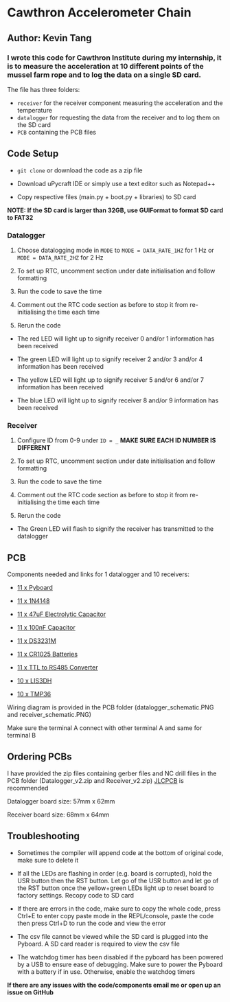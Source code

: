 # Cawthron Accelerometer Chain

## Author: Kevin Tang

### I wrote this code for Cawthron Institute during my internship, it is to measure the acceleration at 10 different points of the mussel farm rope and to log the data on a single SD card.

The file has three folders: 

* `receiver` for the receiver component measuring the acceleration and the temperature
* `datalogger` for requesting the data from the receiver and to log them on the SD card
* `PCB` containing the PCB files

## Code Setup

* `git clone` or download the code as a zip file

* Download uPycraft IDE or simply use a text editor such as Notepad++

* Copy respective files (main.py + boot.py + libraries) to SD card

**NOTE: If the SD card is larger than 32GB, use GUIFormat to format SD card to FAT32**

### Datalogger

1. Choose datalogging mode in `MODE` to `MODE = DATA_RATE_1HZ` for 1 Hz or `MODE = DATA_RATE_2HZ` for 2 Hz

2. To set up RTC, uncomment section under date initialisation and follow formatting

3. Run the code to save the time

4. Comment out the RTC code section as before to stop it from re-initialising the time each time

5. Rerun the code

* The red LED will light up to signify receiver 0 and/or 1 information has been received

* The green LED will light up to signify receiver 2 and/or 3 and/or 4 information has been received

* The yellow LED will light up to signify receiver 5 and/or 6 and/or 7 information has been received

* The blue LED will light up to signify receiver 8 and/or 9 information has been received

### Receiver

1. Configure ID from 0-9 under `ID = _` **MAKE SURE EACH ID NUMBER IS DIFFERENT**

2. To set up RTC, uncomment section under date initialisation and follow formatting

3. Run the code to save the time

4. Comment out the RTC code section as before to stop it from re-initialising the time each time

5. Rerun the code

* The Green LED will flash to signify the receiver has transmitted to the datalogger 

## PCB

Components needed and links for 1 datalogger and 10 receivers:

* [11 x Pyboard](https://www.digikey.co.nz/products/en?mpart=DEV-14412&v=1568)

* [11 x 1N4148](https://nz.element14.com/diodes-inc/1n4148w-7-f/diode-switch-300ma-100v-sod123/dp/1776392?st=1N4148W-7-F)

* [11 x 47uF Electrolytic Capacitor](https://nz.element14.com/panasonic/eee1ca470sp/ae-capacitor-case-radial-can-smd/dp/9696946?st=47uF%20electrolytic%20smt)

* [11 x 100nF Capacitor](https://nz.element14.com/avx/08055c104jat2a/cap-0-1-f-50v-5-x7r-0805/dp/1740673?st=100nF%200805)

* [11 x DS3231M](https://www.digikey.co.nz/product-detail/en/maxim-integrated/DS3231MPMB1/DS3231MPMB1-ND/3661364)

* [11 x CR1025 Batteries](https://www.mrpositive.co.nz/panasonic-cr1025-3v-lithium-button-cell-battery)

* [11 x TTL to RS485 Converter](https://www.aliexpress.com/item/32668863095.html)

* [10 x LIS3DH](https://www.adafruit.com/product/2809)

* [10 x TMP36](https://www.digikey.co.nz/product-detail/en/analog-devices-inc/TMP36GT9Z/TMP36GT9Z-ND/820404)

Wiring diagram is provided in the PCB folder (datalogger_schematic.PNG and receiver_schematic.PNG)

Make sure the terminal A connect with other terminal A and same for terminal B

## Ordering PCBs 

I have provided the zip files containing gerber files and NC drill files in the PCB folder (Datalogger_v2.zip and Receiver_v2.zip)
[JLCPCB](https://jlcpcb.com/) is recommended

Datalogger board size: 57mm x 62mm

Receiver board size: 68mm x 64mm

## Troubleshooting

* Sometimes the compiler will append code at the bottom of original code, make sure to delete it

* If all the LEDs are flashing in order (e.g. board is corrupted), hold the USR button then the RST button.
Let go of the USR button and let go of the RST button once the yellow+green LEDs light up to reset board to factory settings.
Recopy code to SD card

* If there are errors in the code, make sure to copy the whole code, 
press Ctrl+E to enter copy paste mode in the REPL/console, paste the code then press Ctrl+D to run the code and view the error

* The csv file cannot be viewed while the SD card is plugged into the Pyboard. A SD card reader is required to view the csv file

* The watchdog timer has been disabled if the pyboard has been powered by a USB to ensure ease of debugging.
Make sure to power the Pyboard with a battery if in use.
Otherwise, enable the watchdog timers

**If there are any issues with the code/components email me or open up an issue on GitHub**